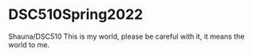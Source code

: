 # DSC510Spring2022
Shauna/DSC510
This is my world, please be careful with it, it means the world to me.
